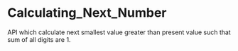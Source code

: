 # Calculating_Next_Number
API which calculate next smallest value greater than present value such that sum of all digits are 1. 

